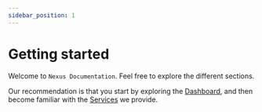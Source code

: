 ```yaml
---
sidebar_position: 1
---
```


# Getting started

Welcome to `Nexus Documentation`. Feel free to explore the different sections.

Our recommendation is that you start by exploring the [Dashboard](./dashboard/project.md), and then become familiar with the [Services](./services/intro.md) we provide.
